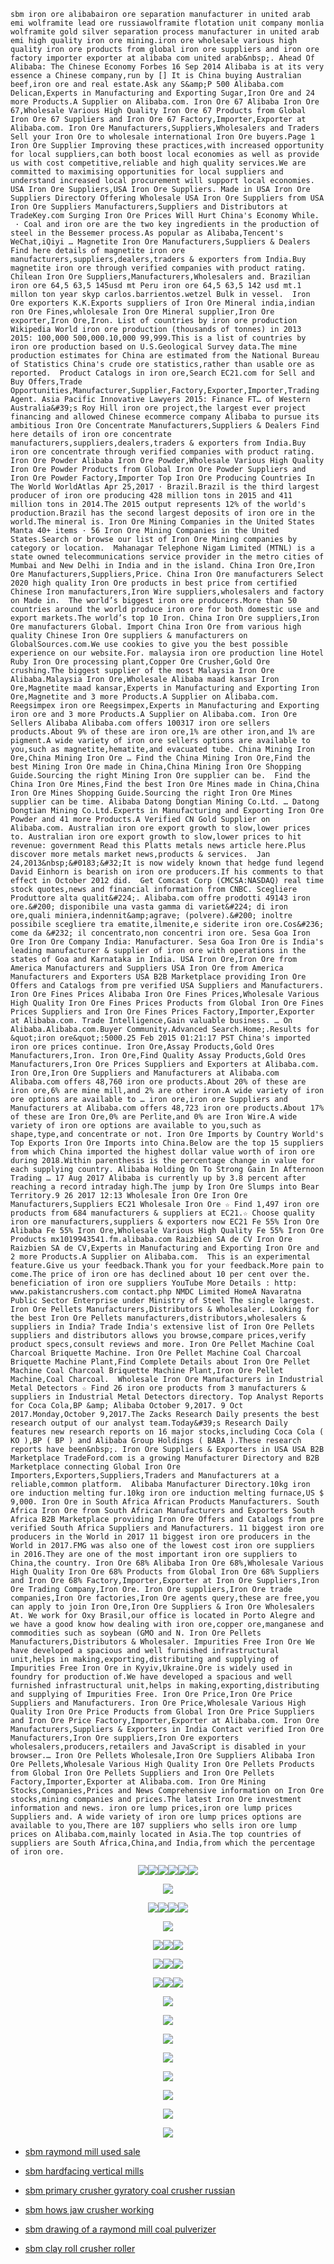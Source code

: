 ```
sbm iron ore alibabairon ore separation manufacturer in united arab emi wolframite lead ore russiawolframite flotation unit company monlia wolframite gold silver separation process manufacturer in united arab emi high quality iron ore mining.iron ore wholesale various high quality iron ore products from global iron ore suppliers and iron ore factory importer exporter at alibaba com united arab&nbsp;. Ahead Of Alibaba: The Chinese Economy Forbes 16 Sep 2014 Alibaba is at its very essence a Chinese company,run by [] It is China buying Australian beef,iron ore and real estate.Ask any S&amp;P 500 Alibaba.com Delican,Experts in Manufacturing and Exporting Sugar,Iron Ore and 24 more Products.A Supplier on Alibaba.com. Iron Ore 67 Alibaba Iron Ore 67,Wholesale Various High Quality Iron Ore 67 Products from Global Iron Ore 67 Suppliers and Iron Ore 67 Factory,Importer,Exporter at Alibaba.com. Iron Ore Manufacturers,Suppliers,Wholesalers and Traders Sell your Iron Ore to wholesale international Iron Ore buyers.Page 1 Iron Ore Supplier Improving these practices,with increased opportunity for local suppliers,can both boost local economies as well as provide us with cost competitive,reliable and high quality services.We are committed to maximising opportunities for local suppliers and understand increased local procurement will support local economies. USA Iron Ore Suppliers,USA Iron Ore Suppliers. Made in USA Iron Ore Suppliers Directory Offering Wholesale USA Iron Ore Suppliers from USA Iron Ore Suppliers Manufacturers,Suppliers and Distributors at TradeKey.com Surging Iron Ore Prices Will Hurt China's Economy While.  · Coal and iron ore are the two key ingredients in the production of steel in the Bessemer process.As popular as Alibaba,Tencent's WeChat,iQiyi … Magnetite Iron Ore Manufacturers,Suppliers & Dealers Find here details of magnetite iron ore manufacturers,suppliers,dealers,traders & exporters from India.Buy magnetite iron ore through verified companies with product rating. Chilean Iron Ore Suppliers,Manufacturers,Wholesalers and. Brazilian iron ore 64,5 63,5 145usd mt Peru iron ore 64,5 63,5 142 usd mt.1 millon ton year skyp carlos.barrientos.wetzel Bulk in vessel.  Iron Ore exporters K.K.Exports suppliers of Iron Ore Mineral india,indian ron Ore Fines,whlolesale Iron Ore Mineral supplier,Iron Ore exporter,Iron Ore,Iron. List of countries by iron ore production Wikipedia World iron ore production (thousands of tonnes) in 2013 2015: 100,000 500,000.10,000 99,999.This is a list of countries by iron ore production based on U.S.Geological Survey data.The mine production estimates for China are estimated from the National Bureau of Statistics China's crude ore statistics,rather than usable ore as reported.  Product Catalogs in iron ore,Search EC21.com for Sell and Buy Offers,Trade Opportunities,Manufacturer,Supplier,Factory,Exporter,Importer,Trading Agent. Asia Pacific Innovative Lawyers 2015: Finance FT… of Western Australia&#39;s Roy Hill iron ore project,the largest ever project financing and allowed Chinese ecommerce company Alibaba to pursue its ambitious Iron Ore Concentrate Manufacturers,Suppliers & Dealers Find here details of iron ore concentrate manufacturers,suppliers,dealers,traders & exporters from India.Buy iron ore concentrate through verified companies with product rating. Iron Ore Powder Alibaba Iron Ore Powder,Wholesale Various High Quality Iron Ore Powder Products from Global Iron Ore Powder Suppliers and Iron Ore Powder Factory,Importer Top Iron Ore Producing Countries In The World WorldAtlas Apr 25,2017 · Brazil.Brazil is the third largest producer of iron ore producing 428 million tons in 2015 and 411 million tons in 2014.The 2015 output represents 12% of the world's production.Brazil has the second largest deposits of iron ore in the world.The mineral is. Iron Ore Mining Companies in the United States Manta 40+ items · 56 Iron Ore Mining Companies in the United States.Search or browse our list of Iron Ore Mining companies by category or location.  Mahanagar Telephone Nigam Limited (MTNL) is a state owned telecommunications service provider in the metro cities of Mumbai and New Delhi in India and in the island. China Iron Ore,Iron Ore Manufacturers,Suppliers,Price. China Iron Ore manufacturers Select 2020 high quality Iron Ore products in best price from certified Chinese Iron manufacturers,Iron Wire suppliers,wholesalers and factory on Made in.  The world’s biggest iron ore producers.More than 50 countries around the world produce iron ore for both domestic use and export markets.The world’s top 10 Iron. China Iron Ore suppliers,Iron Ore manufacturers Global. Import China Iron Ore from various high quality Chinese Iron Ore suppliers & manufacturers on GlobalSources.com.We use cookies to give you the best possible experience on our website.For. malaysia iron ore production line Hotel Ruby Iron Ore processing plant,Copper Ore Crusher,Gold Ore crushing.The biggest supplier of the most Malaysia Iron Ore Alibaba.Malaysia Iron Ore,Wholesale Alibaba maad kansar Iron Ore,Magnetite maad kansar,Experts in Manufacturing and Exporting Iron Ore,Magnetite and 3 more Products.A Supplier on Alibaba.com. Reegsimpex iron ore Reegsimpex,Experts in Manufacturing and Exporting iron ore and 3 more Products.A Supplier on Alibaba.com. Iron Ore Sellers Alibaba Alibaba.com offers 100317 iron ore sellers products.About 9% of these are iron ore,1% are other iron,and 1% are pigment.A wide variety of iron ore sellers options are available to you,such as magnetite,hematite,and evacuated tube. China Mining Iron Ore,China Mining Iron Ore … Find the China Mining Iron Ore,Find the best Mining Iron Ore made in China,China Mining Iron Ore Shopping Guide.Sourcing the right Mining Iron Ore supplier can be.  Find the China Iron Ore Mines,Find the best Iron Ore Mines made in China,China Iron Ore Mines Shopping Guide.Sourcing the right Iron Ore Mines supplier can be time. Alibaba Datong Dongtian Mining Co.Ltd. … Datong Dongtian Mining Co.Ltd.Experts in Manufacturing and Exporting Iron Ore Powder and 41 more Products.A Verified CN Gold Supplier on Alibaba.com. Australian iron ore export growth to slow,lower prices to. Australian iron ore export growth to slow,lower prices to hit revenue: government Read this Platts metals news article here.Plus discover more metals market news,products & services.  Jan 24,2013&nbsp;&#0183;&#32;It is now widely known that hedge fund legend David Einhorn is bearish on iron ore producers.If his comments to that effect in October 2012 did.  Get Comcast Corp (CMCSA:NASDAQ) real time stock quotes,news and financial information from CNBC. Scegliere Produttore alta qualit&#224;. Alibaba.com offre prodotti 49143 iron ore.&#200; disponibile una vasta gamma di variet&#224; di iron ore,quali miniera,indennit&amp;agrave; (polvere).&#200; inoltre possibile scegliere tra ematite,ilmenite,e siderite iron ore.Cos&#236; come da &#232; il concentrato,non concentri iron ore. Sesa Goa Iron Ore Iron Ore Company India: Manufacturer. Sesa Goa Iron Ore is India's leading manufacturer & supplier of iron ore with operations in the states of Goa and Karnataka in India. USA Iron Ore,Iron Ore from America Manufacturers and Suppliers USA Iron Ore from America Manufacturers and Exporters USA B2B Marketplace providing Iron Ore Offers and Catalogs from pre verified USA Suppliers and Manufacturers. Iron Ore Fines Prices Alibaba Iron Ore Fines Prices,Wholesale Various High Quality Iron Ore Fines Prices Products from Global Iron Ore Fines Prices Suppliers and Iron Ore Fines Prices Factory,Importer,Exporter at Alibaba.com. Trade Intelligence,Gain valuable business. … On Alibaba.Alibaba.com.Buyer Community.Advanced Search.Home;.Results for &quot;iron ore&quot;:5000.25 Feb 2015 01:21:17 PST China's imported iron ore prices continue. Iron Ore,Assay Products,Gold Ores Manufacturers,Iron. Iron Ore,Find Quality Assay Products,Gold Ores Manufacturers,Iron Ore Prices Suppliers and Exporters at Alibaba.com. Iron Ore,Iron Ore Suppliers and Manufacturers at Alibaba.com Alibaba.com offers 48,760 iron ore products.About 20% of these are iron ore,6% are mine mill,and 2% are other iron.A wide variety of iron ore options are available to … iron ore,iron ore Suppliers and Manufacturers at Alibaba.com offers 48,723 iron ore products.About 17% of these are Iron Ore,0% are Perlite,and 0% are Iron Wire.A wide variety of iron ore options are available to you,such as shape,type,and concentrate or not. Iron Ore Imports by Country World's Top Exports Iron Ore Imports into China.Below are the top 15 suppliers from which China imported the highest dollar value worth of iron ore during 2018.Within parenthesis is the percentage change in value for each supplying country. Alibaba Holding On To Strong Gain In Afternoon Trading … 17 Aug 2017 Alibaba is currently up by 3.8 percent after reaching a record intraday high.The jump by Iron Ore Slumps into Bear Territory.9 26 2017 12:13 Wholesale Iron Ore Iron Ore Manufacturers,Suppliers EC21 Wholesale Iron Ore ☆ Find 1,497 iron ore products from 684 manufacturers & suppliers at EC21.☆ Choose quality iron ore manufacturers,suppliers & exporters now EC21 Fe 55% Iron Ore Alibaba Fe 55% Iron Ore,Wholesale Various High Quality Fe 55% Iron Ore Products mx1019943541.fm.alibaba.com Raizbien SA de CV Iron Ore Raizbien SA de CV,Experts in Manufacturing and Exporting Iron Ore and 2 more Products.A Supplier on Alibaba.com.  This is an experimental feature.Give us your feedback.Thank you for your feedback.More pain to come.The price of iron ore has declined about 10 per cent over the. beneficiation of iron ore suppliers YouTube More Details : http: www.pakistancrushers.com contact.php NMDC Limited HomeA Navaratna Public Sector Enterprise under Ministry of Steel The single largest. Iron Ore Pellets Manufacturers,Distributors & Wholesaler. Looking for the best Iron Ore Pellets manufacturers,distributors,wholesalers & suppliers in India? Trade India's extensive list of Iron Ore Pellets suppliers and distributors allows you browse,compare prices,verify product specs,consult reviews and more. Iron Ore Pellet Machine Coal Charcoal Briquette Machine. Iron Ore Pellet Machine Coal Charcoal Briquette Machine Plant,Find Complete Details about Iron Ore Pellet Machine Coal Charcoal Briquette Machine Plant,Iron Ore Pellet Machine,Coal Charcoal.  Wholesale Iron Ore Manufacturers in Industrial Metal Detectors ☆ Find 26 iron ore products from 3 manufacturers & suppliers in Industrial Metal Detectors directory. Top Analyst Reports for Coca Cola,BP &amp; Alibaba October 9,2017. 9 Oct 2017.Monday,October 9,2017.The Zacks Research Daily presents the best research output of our analyst team.Today&#39;s Research Daily features new research reports on 16 major stocks,including Coca Cola ( KO ),BP ( BP ) and Alibaba Group Holdings ( BABA ).These research reports have been&nbsp;. Iron Ore Suppliers & Exporters in USA USA B2B Marketplace TradeFord.com is a growing Manufacturer Directory and B2B Marketplace connecting Global Iron Ore Importers,Exporters,Suppliers,Traders and Manufacturers at a reliable,common platform.  Alibaba Manufacturer Directory.10kg iron ore induction melting fur.10kg iron ore induction melting furnace,US $ 9,000. Iron Ore in South Africa African Products Manufacturers. South Africa Iron Ore from South African Manufacturers and Exporters South Africa B2B Marketplace providing Iron Ore Offers and Catalogs from pre verified South Africa Suppliers and Manufacturers. 11 biggest iron ore producers in the World in 2017 11 biggest iron ore producers in the World in 2017.FMG was also one of the lowest cost iron ore suppliers in 2016.They are one of the most important iron ore suppliers to China,the country. Iron Ore 68% Alibaba Iron Ore 68%,Wholesale Various High Quality Iron Ore 68% Products from Global Iron Ore 68% Suppliers and Iron Ore 68% Factory,Importer,Exporter at Iron Ore Suppliers,Iron Ore Trading Company,Iron Ore. Iron Ore suppliers,Iron Ore trade companies,Iron Ore factories,Iron Ore agents query,these are free,you can apply to join Iron Ore,Iron Ore Suppliers & Iron Ore Wholesalers At. We work for Oxy Brasil,our office is located in Porto Alegre and we have a good know how dealing with iron ore,copper ore,manganese and commodities such as soybean (GMO and N. Iron Ore Pellets Manufacturers,Distributors & Wholesaler. Impurities Free Iron Ore We have developed a spacious and well furnished infrastructural unit,helps in making,exporting,distributing and supplying of Impurities Free Iron Ore in Kyyiv,Ukraine.Ore is widely used in foundry for production of.We have developed a spacious and well furnished infrastructural unit,helps in making,exporting,distributing and supplying of Impurities Free. Iron Ore Price,Iron Ore Price Suppliers and Manufacturers. Iron Ore Price,Wholesale Various High Quality Iron Ore Price Products from Global Iron Ore Price Suppliers and Iron Ore Price Factory,Importer,Exporter at Alibaba.com. Iron Ore Manufacturers,Suppliers & Exporters in India Contact verified Iron Ore Manufacturers,Iron Ore suppliers,Iron Ore exporters wholesalers,producers,retailers and JavaScript is disabled in your browser.… Iron Ore Pellets Wholesale,Iron Ore Suppliers Alibaba Iron Ore Pellets,Wholesale Various High Quality Iron Ore Pellets Products from Global Iron Ore Pellets Suppliers and Iron Ore Pellets Factory,Importer,Exporter at Alibaba.com. Iron Ore Mining Stocks,Companies,Prices and News Comprehensive information on Iron Ore stocks,mining companies and prices.The latest Iron Ore investment information and news. iron ore lump prices,iron ore lump prices Suppliers and. A wide variety of iron ore lump prices options are available to you,There are 107 suppliers who sells iron ore lump prices on Alibaba.com,mainly located in Asia.The top countries of suppliers are South Africa,China,and India,from which the percentage of iron ore. 
```

<div align="center">
  
<a rel="nofollow" href="https://m.shibang-china.com?f=github&k=sbm+iron+ore+alibaba"><img src="https://static.shibang-china.com/en/l.png"></a><img src="https://static.shibang-china.com/en/hw.png"><a rel="nofollow" href="https://m.shibang-china.com/product/?f=github&k=sbm+iron+ore+alibaba"><img src="https://static.shibang-china.com/en/p.png"></a><a rel="nofollow" href="https://m.shibang-china.com/cases/?f=github&k=sbm+iron+ore+alibaba"><img src="https://static.shibang-china.com/en/c.png"></a><a rel="nofollow" href="https://m.shibang-china.com/news/?f=github&k=sbm+iron+ore+alibaba"><img src="https://static.shibang-china.com/en/n.png"></a><a rel="nofollow" href="https://m.shibang-china.com?f=github&k=sbm+iron+ore+alibaba"><img src="https://static.shibang-china.com/en/m.png"></a>

<a rel="nofollow" href="https://m.shibang-china.com/product/?f=github&k=sbm+iron+ore+alibaba"><img src="https://static.shibang-china.com/en/b.jpg"></a>
  
<a rel="nofollow" href="https://m.shibang-china.com/solution-aggregate.html?f=github&k=sbm+iron+ore+alibaba"><img src="https://static.shibang-china.com/en/a.jpg"></a><a rel="nofollow" href="https://m.shibang-china.com/solution-mine.html?f=github&k=sbm+iron+ore+alibaba"><img src="https://static.shibang-china.com/en/m.jpg"></a><a rel="nofollow" href="https://m.shibang-china.com/solution-mill.html?f=github&k=sbm+iron+ore+alibaba"><img src="https://static.shibang-china.com/en/g.jpg"></a><a rel="nofollow" href="https://m.shibang-china.com/solution-epc.html?f=github&k=sbm+iron+ore+alibaba"><img src="https://static.shibang-china.com/en/e.jpg"></a>

<a rel="nofollow" href="https://m.shibang-china.com/product/?f=github&k=sbm+iron+ore+alibaba"><img src="https://static.shibang-china.com/en/a-p.png"></a>

<a rel="nofollow" href="https://m.shibang-china.com/product/crusher/c6x.html?f=github&k=sbm+iron+ore+alibaba"><img src="https://static.shibang-china.com/en/j.jpg"></a><a rel="nofollow" href="https://m.shibang-china.com/product/crusher/ci5x.html?f=github&k=sbm+iron+ore+alibaba"><img src="https://static.shibang-china.com/en/i.jpg"></a><a rel="nofollow" href="https://m.shibang-china.com/product/crusher/hst.html?f=github&k=sbm+iron+ore+alibaba"><img src="https://static.shibang-china.com/en/c.jpg"></a>

<a rel="nofollow" href="https://m.shibang-china.com/product/mill/mtw.html?f=github&k=sbm+iron+ore+alibaba"><img src="https://static.shibang-china.com/en/mtw.jpg"></a><a rel="nofollow" href="https://m.shibang-china.com/product/mill/scm.html?f=github&k=sbm+iron+ore+alibaba"><img src="https://static.shibang-china.com/en/scm.jpg"></a><a rel="nofollow" href="https://m.shibang-china.com/product/mill/lm.html?f=github&k=sbm+iron+ore+alibaba"><img src="https://static.shibang-china.com/en/lm.jpg"></a>

<a rel="nofollow" href="https://m.shibang-china.com/product/sand/vsi6x.html?f=github&k=sbm+iron+ore+alibaba"><img src="https://static.shibang-china.com/en/6x.jpg"></a><a rel="nofollow" href="https://m.shibang-china.com/product/sand/vu.html?f=github&k=sbm+iron+ore+alibaba"><img src="https://static.shibang-china.com/en/vu.jpg"></a><a rel="nofollow" href="https://m.shibang-china.com/product/mobile/klun.html?f=github&k=sbm+iron+ore+alibaba"><img src="https://static.shibang-china.com/en/k.jpg"></a>

<a rel="nofollow" href="https://m.shibang-china.com/cases/?f=github&k=sbm+iron+ore+alibaba"><img src="https://static.shibang-china.com/en/case.png"></a>

<a rel="nofollow" href="https://m.shibang-china.com/cases/aggregate/202.html?f=github&k=sbm+iron+ore+alibaba"><img src="https://static.shibang-china.com/en/c-1.jpg"></a>

<a rel="nofollow" href="https://m.shibang-china.com/cases/aggregate/203.html?f=github&k=sbm+iron+ore+alibaba"><img src="https://static.shibang-china.com/en/c-2.jpg"></a>

<a rel="nofollow" href="https://m.shibang-china.com/cases/mill/123.html?f=github&k=sbm+iron+ore+alibaba"><img src="https://static.shibang-china.com/en/c-3.jpg"></a>

<a rel="nofollow" href="https://m.shibang-china.com/contact_us.html?f=github&k=sbm+iron+ore+alibaba"><img src="https://static.shibang-china.com/en/contact.png"></a>

<a rel="nofollow" href="https://swt.shibang-china.com/?f=github&k=sbm+iron+ore+alibaba"><img src="https://static.shibang-china.com/en/chat.png"></a>

<a rel="nofollow" href="https://whatsapp.shibangsoft.com/WhatsApp.php?f=github&k=sbm+iron+ore+alibaba"><img src="https://static.shibang-china.com/en/whatsapp.png"></a>

<a rel="nofollow" href="https://m.shibang-china.com/?f=github&k=sbm+iron+ore+alibaba"><img src="https://static.shibang-china.com/en/website.png"></a>

</div>


* [sbm raymond mill used sale](sbm%20raymond%20mill%20used%20sale.md)

* [sbm hardfacing vertical mills](sbm%20hardfacing%20vertical%20mills.md)

* [sbm primary crusher gyratory coal crusher russian](sbm%20primary%20crusher%20gyratory%20coal%20crusher%20russian.md)

* [sbm hows jaw crusher working](sbm%20hows%20jaw%20crusher%20working.md)

* [sbm drawing of a raymond mill coal pulverizer](sbm%20drawing%20of%20a%20raymond%20mill%20coal%20pulverizer.md)

* [sbm clay roll crusher roller](sbm%20clay%20roll%20crusher%20roller.md)